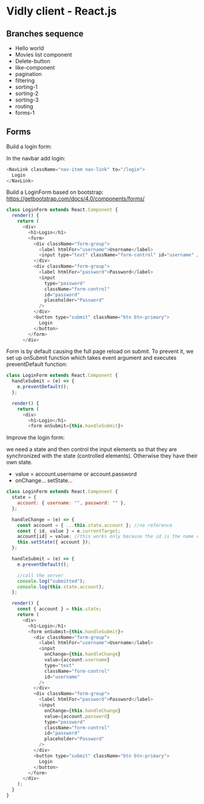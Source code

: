 # Vidly client - React.js

## Branches sequence
- Hello world
- Movies list component
- Delete-button
- like-component
- pagination
- filtering
- sorting-1
- sorting-2
- sorting-3
- routing
- forms-1

## Forms

Build a login form:

In the navbar add login:
```javascript
<NavLink className="nav-item nav-link" to="/login">
  Login
</NavLink>
```

Build a LoginForm based on bootstrap:
https://getbootstrap.com/docs/4.0/components/forms/

```javascript
class LoginForm extends React.Component {
  render() {
    return (
      <div>
        <h1>Login</h1>
        <form>
          <div className="form-group">
            <label htmlFor="username">Username</label>
            <input type="text" className="form-control" id="username" />
          </div>
          <div className="form-group">
            <label htmlFor="password">Password</label>
            <input
              type="password"
              className="form-control"
              id="password"
              placeholder="Password"
            />
          </div>
          <button type="submit" className="btn btn-primary">
            Login
          </button>
        </form>
      </div>
```

Form is by default causing the full page reload on submit. To prevent it, we set up onSubmit function which takes event argument and executes preventDefault function:

```javascript
class LoginForm extends React.Component {
  handleSubmit = (e) => {
    e.preventDefault();
  };

  render() {
    return (
      <div>
        <h1>Login</h1>
        <form onSubmit={this.handleSubmit}>
```

Improve the login form:

we need a state and then control the input elements so that they are synchronized with the state (controlled elements). Otherwise they have their own state.

- value = account.username or account.password
- onChange... setState...

```javascript
class LoginForm extends React.Component {
  state = {
    account: { username: "", password: "" },
  };

  handleChange = (e) => {
    const account = { ...this.state.account }; //no reference
    const { id, value } = e.currentTarget;
    account[id] = value; //this works only because the id is the name of the attribute
    this.setState({ account });
  };

  handleSubmit = (e) => {
    e.preventDefault();

    //call the server
    console.log("submitted");
    console.log(this.state.account);
  };

  render() {
    const { account } = this.state;
    return (
      <div>
        <h1>Login</h1>
        <form onSubmit={this.handleSubmit}>
          <div className="form-group">
            <label htmlFor="username">Username</label>
            <input
              onChange={this.handleChange}
              value={account.username}
              type="text"
              className="form-control"
              id="username"
            />
          </div>
          <div className="form-group">
            <label htmlFor="password">Password</label>
            <input
              onChange={this.handleChange}
              value={account.password}
              type="password"
              className="form-control"
              id="password"
              placeholder="Password"
            />
          </div>
          <button type="submit" className="btn btn-primary">
            Login
          </button>
        </form>
      </div>
    );
  }
}
```

```javascript

```

```javascript

```

```javascript

```

```javascript

```

```javascript

```

```javascript

```

```javascript

```

```javascript

```

```javascript

```
